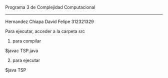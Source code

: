 Programa 3 de Complejidad Computacional

--------------------------------------

Hernandez Chiapa David Felipe
312321329

Para ejecutar, acceder a la carpeta src

1) para compilar

$javac TSP.java

2) para ejecutar

$java TSP